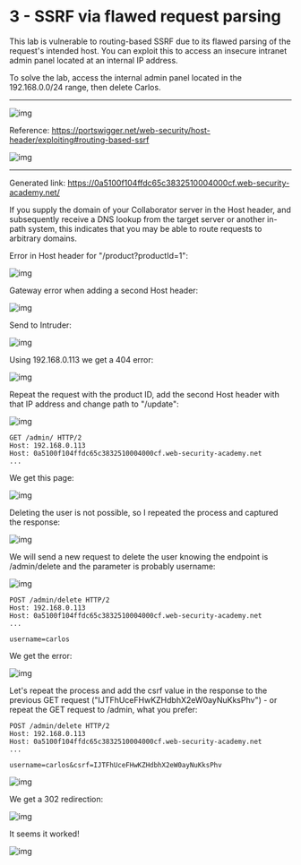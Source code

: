 
# 3 - SSRF via flawed request parsing

This lab is vulnerable to routing-based SSRF due to its flawed parsing of the request's intended host. You can exploit this to access an insecure intranet admin panel located at an internal IP address.

To solve the lab, access the internal admin panel located in the 192.168.0.0/24 range, then delete Carlos.

-------------

![img](images/3%20-%20SSRF%20via%20flawed%20request%20parsing/1.png)

Reference: https://portswigger.net/web-security/host-header/exploiting#routing-based-ssrf

![img](images/3%20-%20SSRF%20via%20flawed%20request%20parsing/2.png)

-------------

Generated link: https://0a5100f104ffdc65c3832510004000cf.web-security-academy.net/

If you supply the domain of your Collaborator server in the Host header, and subsequently receive a DNS lookup from the target server or another in-path system, this indicates that you may be able to route requests to arbitrary domains.

Error in Host header for "/product?productId=1":

![img](images/3%20-%20SSRF%20via%20flawed%20request%20parsing/3.png)

Gateway error when adding a second Host header:

![img](images/3%20-%20SSRF%20via%20flawed%20request%20parsing/4.png)

Send to Intruder:

![img](images/3%20-%20SSRF%20via%20flawed%20request%20parsing/5.png)

Using 192.168.0.113 we get a 404 error:

![img](images/3%20-%20SSRF%20via%20flawed%20request%20parsing/7.png)

Repeat the request with the product ID, add the second Host header with that IP address and change path to "/update":

![img](images/3%20-%20SSRF%20via%20flawed%20request%20parsing/8.png)

```
GET /admin/ HTTP/2
Host: 192.168.0.113
Host: 0a5100f104ffdc65c3832510004000cf.web-security-academy.net
...
```

We get this page:

![img](images/3%20-%20SSRF%20via%20flawed%20request%20parsing/9.png)

Deleting the user is not possible, so I repeated the process and captured the response:

![img](images/3%20-%20SSRF%20via%20flawed%20request%20parsing/10.png)

We will send a new request to delete the user knowing the endpoint is /admin/delete and the parameter is probably username:

![img](images/3%20-%20SSRF%20via%20flawed%20request%20parsing/11.png)

```
POST /admin/delete HTTP/2
Host: 192.168.0.113
Host: 0a5100f104ffdc65c3832510004000cf.web-security-academy.net
...

username=carlos
```

We get the error:

![img](images/3%20-%20SSRF%20via%20flawed%20request%20parsing/12.png)

Let's repeat the process and add the csrf value in the response to the previous GET request ("IJTFhUceFHwKZHdbhX2eW0ayNuKksPhv") - or repeat the GET request to /admin, what you prefer:

```
POST /admin/delete HTTP/2
Host: 192.168.0.113
Host: 0a5100f104ffdc65c3832510004000cf.web-security-academy.net
...

username=carlos&csrf=IJTFhUceFHwKZHdbhX2eW0ayNuKksPhv
```

![img](images/3%20-%20SSRF%20via%20flawed%20request%20parsing/13.png)

We get a 302 redirection:

![img](images/3%20-%20SSRF%20via%20flawed%20request%20parsing/14.png)

It seems it worked!

![img](images/3%20-%20SSRF%20via%20flawed%20request%20parsing/15.png)
